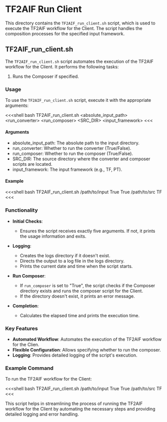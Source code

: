 # TF2AIF Run Client

This directory contains the `TF2AIF_run_client.sh` script, which is used to execute the TF2AIF workflow for the Client. The script handles the composition processes for the specified input framework.

## TF2AIF_run_client.sh

The `TF2AIF_run_client.sh` script automates the execution of the TF2AIF workflow for the Client. It performs the following tasks:

1. Runs the Composer if specified.

### Usage

To use the `TF2AIF_run_client.sh` script, execute it with the appropriate arguments:

<<<shell
bash TF2AIF_run_client.sh <absolute_input_path> <run_converter> <run_composer> <SRC_DIR> <input_framework>
<<<

#### Arguments

- absolute_input_path: The absolute path to the input directory.
- run_converter: Whether to run the converter (True/False).
- run_composer: Whether to run the composer (True/False).
- SRC_DIR: The source directory where the converter and composer scripts are located.
- input_framework: The input framework (e.g., TF, PT).

#### Example

<<<shell
bash TF2AIF_run_client.sh /path/to/input True True /path/to/src TF
<<<

### Functionality

- **Initial Checks**:
  - Ensures the script receives exactly five arguments. If not, it prints the usage information and exits.

- **Logging**:
  - Creates the logs directory if it doesn't exist.
  - Directs the output to a log file in the logs directory.
  - Prints the current date and time when the script starts.

- **Run Composer**:
  - If `run_composer` is set to "True", the script checks if the Composer directory exists and runs the composer script for the Client.
  - If the directory doesn't exist, it prints an error message.

- **Completion**:
  - Calculates the elapsed time and prints the execution time.

### Key Features

- **Automated Workflow**: Automates the execution of the TF2AIF workflow for the Clien.
- **Flexible Configuration**: Allows specifying whether to run the composer.
- **Logging**: Provides detailed logging of the script's execution.

### Example Command

To run the TF2AIF workflow for the Client:

<<<shell
bash TF2AIF_run_client.sh /path/to/input True True /path/to/src TF
<<<

This script helps in streamlining the process of running the TF2AIF workflow for the Client by automating the necessary steps and providing detailed logging and error handling.

